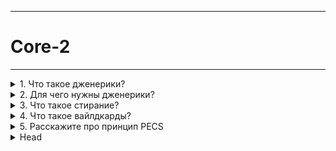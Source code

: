 
---
# Core-2

---



<details>
        <summary>1. Что такое дженерики?</summary>

## Что такое дженерики?
**Дженерики** (_Generics_) – это механизм параметризации типов в Java, позволяющий создавать классы, 
интерфейсы и методы, работающие с **разными** типами данных **без изменения их кода**.

**Основные аспекты**:   
* ✔ Позволяют **избежать приведения** типов и `ClassCastException`.   
* ✔ Обеспечивают **безопасность типов** на этапе **компиляции**.   
* ✔ Используются для создания **универсального** и **переиспользуемого** кода.   
* ✔ В Java реализованы через стирание типов (**_type erasure_**) – 
информация о конкретном типе удаляется во время **компиляции** 
_(скомпилировано будет`List<Object>` вместо `List<String>`)_.   
* ✔ Введены в `Java 1.5`.   


```text
***** из методички *****
Что такое дженерики?	
Дженерики – это параметризованные типы. 
С их помощью можно объявлять классы, интерфейсы и методы, 
в которых тип данных указан в виде параметра. 

Используя дженерики, можно создать единственный класс, 
который будет автоматически работать с разными типами данных. 

Эта информация доступна только на этапе компиляции 
и стирается в runtime, и в байт код попадет 
только информация о том, что в программе есть некий
 список List<Object> list вместо List<String> list, например. 
Появились в версии 1.5 
```
---
</details>



<details>
        <summary>2. Для чего нужны дженерики?</summary>

## Для чего нужны дженерики?

🔹 **Зачем нужны дженерики**?   
**Дженерики** обеспечивают строгую типизацию, исключают ошибки, 
связанные с несоответствием **типов**, обнаруживаются во время **компиляции**.

🔹 **Какие проблемы они решают**?
> * **Типобезопасность** – позволяют работать с коллекциями и структурами данных, 
> содержащими только определенные типы, исключая ошибки приведения.
> * **Повторное использование кода** – позволяют создавать универсальные классы 
> и методы без дублирования кода.

🔹 **Что можно параметризовать**?   
Дженерики можно использовать в :
> * **классах** (_кроме `Enum`, `анонимных классов` и `исключений`_), 
> * **интерфейсах**, 
> * **методах** и 
> * **полях**, если их тип задается параметром.

🔹 **Что означает** `<?>`?   
* Это **неограниченный wildcard** (_символ подстановки_).   
`Collection<?>` эквивалентен `Collection<? extends Object>`,  
что позволяет работать с коллекциями **любого** типа **без** указания конкретного.

```text
***** из методички *****
"Для строгой типизации и проверки на этапе компиляции.
Дженерики позволяют передавать тип объекта компилятору в форме <тип>. 
Таким образом, компилятор может выполнить все необходимые действия по проверке типов во время компиляции, 
обеспечивая безопасность по приведению типов во время выполнения.

Какую проблему они решают. 
- Типобезопасность (Typesafe). Позволяют создавать листы или коллекции определенных типов, 
которые содержат только определенные элементы, и позволяют находить ошибки на уровне компиляции.

- Повторное использование кода (Reusable code).
Позволяют не создавать похожие классы, методы, похожий код,  а использовать Generics. 

Что можно типизировать. 
Параметризованные типы позволяют объявлять классы (кроме класса Enum, Анонимные, и Эксепшены), 
интерфейсы, методы, (конструкторы это тоже методы их не выделять отдельно) 
и поля, НО только те где тип данных, которыми они оперируют, указан в виде параметра.

Чему эквивалентно <?>. 
<?> wildcard с неограниченным символом подстановки. 
Мы просто ставим <?>, без ключевых слов super или extends. 
На самом деле такой «неограниченный» wildcard все-таки ограничен, сверху. 
Collection<?> — это тоже символ подстановки, как и ""? extends Object"".
```
---
</details>



<details>
        <summary>3. Что такое стирание?</summary>

##  Что такое стирание?

🔹 **Сырые типы** – это использование обобщённых классов без указания параметра типа.   

📌 **Пример**:
```java
List list = new ArrayList<>(); // Сырой тип
List<String> list = new ArrayList<>(); // С параметром типа (нормальный вариант)
```

**Ключевые моменты**:   
* ✔ Использовались **до** появления **дженериков**.
* ✔ Под капотом элементы работают как `Object`, что требует **явного** приведения типов.
* ✔ Приводят к **предупреждениям компилятора** и могут вызвать `ClassCastException` во время выполнения.
* ✔ Следует **избегать** их использования, за исключением случаев совместимости со **старым кодом**.

```text
***** из методички *****
Сырые типы — это типы без указания типа 
в фигурных скобках ( List list = new ArrayList<>() ), 
они использовались до появления дженериков.
Не указывая их, под капотом используется Object.
```
---
</details>



<details>
        <summary>4. Что такое вайлдкарды? </summary>

## Что такое вайлдкарды?

**Вайлдкард** (`?`) — это специальные символы подстановки, обозначающие неизвестный тип 
в обобщённом классе или методе. Они помогают преодолеть **инвариантность** дженериков, 
позволяя работать **с различными подтипами без жесткого указания типа**.

**Основные виды вайлдкардов:**   
🔹 `? extends T` – ковариантность (_для чтения_):   
✔ Позволяет использовать тип `T` или его **подтипы**.   
✔ **Можно читать**, но **нельзя добавлять** новые элементы (_кроме `null`_).   
✔ Пример: List<? extends Number> может содержать Integer, Double, но нельзя добавить new Number().   

🔹 `? super T` – контравариантность (_для записи_):   
✔ Позволяет использовать тип T или его суперклассы.   
✔ Можно добавлять элементы, но чтение ограничено (`Object`).   
✔ Пример: `List<? super Integer>` может содержать `Integer`, `Number`, `Object`.   

🔹 `?` (неограниченный wildcard) – аналог `<? extends Object>`, принимает любой тип.   

📌 **Когда использовать**:   
✅ `? extends T` – когда нужно **только читать** данные.   
✅ `? super T` – когда нужно **только добавлять** данные.   
✅ `?` – когда **неважно**, какой именно тип будет использоваться.   


> * Позволяют универсализировать код, сохраняя безопасность типов.
> * Обходят ограничения инвариантности дженериков 
> (_например_, `List<String> не является подтипом List<Object>, 
> но List<?> является подтипом List<Object>`).

```text
***** из методички *****
Запись вида "? extends ..." или "? super ..." — называется wildcard 
или символом подстановки, с верхней границей (extends) 
или с нижней границей (super). 

Для решения проблемы совместимости используется Wildcard («?»).
 Он не имеет ограничения в использовании (то есть имеет соответствие с любым типом) 
 и в этом его плюсы. Мы можем описать "неизвестный тип" символом вопроса, 
 так называемого question mark.
 
Благодаря Wildcard <?> можно сделать универсальный метод (или переменную), 
работающий с разными типами данных. 

Wildcard — удобный инструмент, чтобы смягчить некоторый ограничения дженериков. 

Дженерики инвариантны. Это значит что хотя все классы являются наследниками 
(подтипами, subtypes) типа Object, List<любой тип> не является подтипом List<Object>, 
НО, List<любой тип> является подтипом List<?>.

Как и обычные дженерики, дженерики с wildcard могут быть ограничены. 
Ограничение по верхней границе (Upper bounded wildcard - <? extends Number>) 
и по нижней границе (Lower bound wildcard - <? super Integer>)"
```
---
</details>



<details>
        <summary>5. Расскажите про принцип PECS</summary>

## Расскажите про принцип PECS

**Принцип PECS (_Producer Extends, Consumer Super_)**   

**Основная идея:**
* **Producer (`extends`)** → если коллекция только **предоставляет** данные (_**читаем** из неё_) → `? extends T`.   
Можно ✅читать, но нельзя ❌записывать (_кроме_ `null`).


* **Consumer (`super`)** → если коллекция только **принимает** данные (_**записываем** в неё_) → `? super T`.    
 Можно ✅записывать, но 🔹читать только как `Object`.


* Если коллекция и **читает**, и **записывает** → `wildcard` **не используется**.

💡 **Запомнить просто**:
> * Метод **читает** данные → аргумент **producer** (`? extends T`).
> * Метод **записывает** данные → аргумент **consumer** (`? super T`).  
> * **Оба** действия → **без** `wildcard`

![Примеры принципа PECS](/ITM/ITM01_Core2/imgs/2025-02-28_12-37-16.png)

```text
***** из методички *****
Producer Extends Consumer Super
•  Если мы объявили wildcard с extends, то это producer. 
Он только «продюсирует», предоставляет элемент из контейнера, 
а сам ничего не принимает. (аргумент - Производитель)

•  Если же мы объявили wildcard с super — то это consumer. 
Он только принимает, а предоставить ничего не может. 
(аргумент - Потребитель)

Если метод читает данные из аргумента, 
то этот аргумент - производитель, 
а если метод передаёт данные в аргумент, 
то аргумент является потребителем. 

Важно заметить, что, определяя производителя или потребителя, 
мы рассматриваем только данные типа T.

Из одного только читать, а в другой только записывать 
(исключением является возможность записать null 
для extends и прочитать Object для super).
```
---
</details>


<details>
        <summary>Head</summary>

```text
***** из методички *****
```
---
</details>


